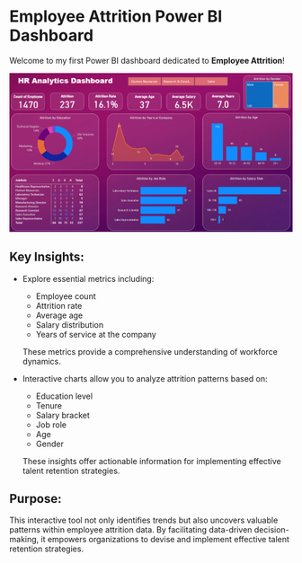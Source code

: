 # Employee Attrition Power BI Dashboard

Welcome to my first Power BI dashboard dedicated to **Employee Attrition**!

![HR Analytics Dashboard](https://github.com/JawadGigyani/Power-BI-Projects/blob/main/HR%20Analytics%20Project/Dashboard%20Screenshot.png)

## Key Insights:

- Explore essential metrics including:

  - Employee count
  - Attrition rate
  - Average age
  - Salary distribution
  - Years of service at the company

  These metrics provide a comprehensive understanding of workforce dynamics.

- Interactive charts allow you to analyze attrition patterns based on:

  - Education level
  - Tenure
  - Salary bracket
  - Job role
  - Age
  - Gender

  These insights offer actionable information for implementing effective talent retention strategies.

## Purpose:

This interactive tool not only identifies trends but also uncovers valuable patterns within employee attrition data. By facilitating data-driven decision-making, it empowers organizations to devise and implement effective talent retention strategies.

